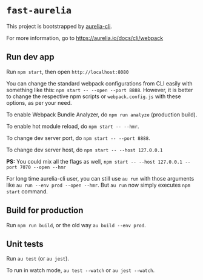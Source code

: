 # `fast-aurelia`

This project is bootstrapped by [aurelia-cli](https://github.com/aurelia/cli).

For more information, go to https://aurelia.io/docs/cli/webpack

## Run dev app

Run `npm start`, then open `http://localhost:8080`

You can change the standard webpack configurations from CLI easily with something like this: `npm start -- --open --port 8888`. However, it is better to change the respective npm scripts or `webpack.config.js` with these options, as per your need.

To enable Webpack Bundle Analyzer, do `npm run analyze` (production build).

To enable hot module reload, do `npm start -- --hmr`.

To change dev server port, do `npm start -- --port 8888`.

To change dev server host, do `npm start -- --host 127.0.0.1`

**PS:** You could mix all the flags as well, `npm start -- --host 127.0.0.1 --port 7070 --open --hmr`

For long time aurelia-cli user, you can still use `au run` with those arguments like `au run --env prod --open --hmr`. But `au run` now simply executes `npm start` command.

## Build for production

Run `npm run build`, or the old way `au build --env prod`.

## Unit tests

Run `au test` (or `au jest`).

To run in watch mode, `au test --watch` or `au jest --watch`.
